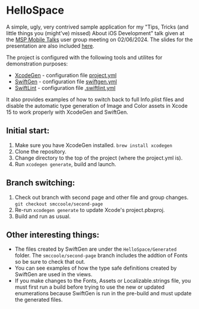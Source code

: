 # HelloSpace
A simple, ugly, very contrived sample application for my "Tips, Tricks (and little things you (might've) missed) About iOS Development" talk given at the [MSP Mobile Talks](https://www.meetup.com/msp-mobile-talks/) user group meeting on 02/06/2024.  The slides for the presentation are also included [here](https://github.com/opi-smccoole/HelloSpace/blob/main/TipsTricksMobileDevelopment.pptx).

The project is configured with the following tools and utilites for demonstration purposes:
* [XcodeGen](https://github.com/yonaskolb/XcodeGen) - configuration file [project.yml](https://github.com/opi-smccoole/HelloSpace/blob/main/project.yml)
* [SwiftGen](https://github.com/SwiftGen/SwiftGen) - configuration file [swiftgen.yml](https://github.com/opi-smccoole/HelloSpace/blob/main/swiftgen.yml)
* [SwiftLint](https://github.com/realm/SwiftLint) - configuration file [.swiftlint.yml](https://github.com/opi-smccoole/HelloSpace/blob/main/.swiftlint.yml)

It also provides examples of how to switch back to full Info.plist files and disable the automatic type generation of Image and Color assets in Xcode 15 to work properly with XcodeGen and SwiftGen.

## Initial start:
1. Make sure you have XcodeGen installed.  `brew install xcodegen`
1. Clone the repository.
1. Change directory to the top of the project (where the project.yml is).
1. Run `xcodegen generate`, build and launch.

## Branch switching:
1. Check out branch with second page and other file and group changes. `git checkout smccoole/second-page`
1. Re-run `xcodegen generate` to update Xcode's project.pbxproj.
1. Build and run as usual.

## Other interesting things:
* The files created by SwiftGen are under the `HelloSpace/Generated` folder.  The `smccoole/second-page` branch includes the addtion of Fonts so be sure to check that out.
* You can see examples of how the type safe definitions created by SwiftGen are used in the views.
* If you make changes to the Fonts, Assets or Localizable.strings file, you must first run a build before trying to use the new or updated enumerations because SwiftGen is run in the pre-build and must update the generated files.
